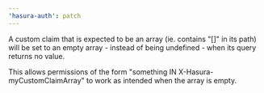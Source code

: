 ```yaml
---
'hasura-auth': patch
---
```


A custom claim that is expected to be an array (ie. contains "[]" in its path) will be set to an empty array - instead of being undefined - when its query returns no value.

This allows permissions of the form "something IN X-Hasura-myCustomClaimArray" to work as intended
when the array is empty.
